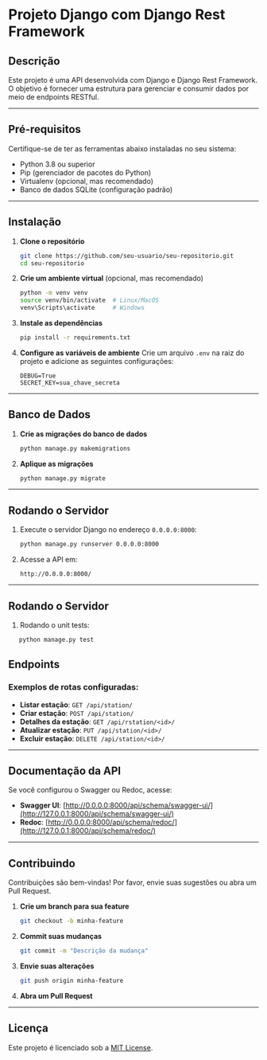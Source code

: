 
# **Projeto Django com Django Rest Framework**

## **Descrição**
Este projeto é uma API desenvolvida com Django e Django Rest Framework. O objetivo é fornecer uma estrutura para gerenciar e consumir dados por meio de endpoints RESTful.

---

## **Pré-requisitos**
Certifique-se de ter as ferramentas abaixo instaladas no seu sistema:

- Python 3.8 ou superior
- Pip (gerenciador de pacotes do Python)
- Virtualenv (opcional, mas recomendado)
- Banco de dados SQLite (configuração padrão)

---

## **Instalação**

1. **Clone o repositório**

   ```bash
   git clone https://github.com/seu-usuario/seu-repositorio.git
   cd seu-repositorio
   ```

2. **Crie um ambiente virtual**
   (opcional, mas recomendado)

   ```bash
   python -m venv venv
   source venv/bin/activate  # Linux/MacOS
   venv\Scripts\activate     # Windows
   ```

3. **Instale as dependências**

   ```bash
   pip install -r requirements.txt
   ```

4. **Configure as variáveis de ambiente**
   Crie um arquivo `.env` na raiz do projeto e adicione as seguintes configurações:

   ```
   DEBUG=True
   SECRET_KEY=sua_chave_secreta
   ```

---

## **Banco de Dados**

1. **Crie as migrações do banco de dados**

   ```bash
   python manage.py makemigrations
   ```

2. **Aplique as migrações**

   ```bash
   python manage.py migrate
   ```

---

## **Rodando o Servidor**

1. Execute o servidor Django no endereço `0.0.0.0:8000`:

   ```bash
   python manage.py runserver 0.0.0.0:8000
   ```

2. Acesse a API em:
   ```
   http://0.0.0.0:8000/
   ```

---

## **Rodando o Servidor**
1. Rodando o unit tests:
```bash
   python manage.py test
   ```

## **Endpoints**
### Exemplos de rotas configuradas:
- **Listar estação**: `GET /api/station/`
- **Criar estação**: `POST /api/station/`
- **Detalhes da estação**: `GET /api/rstation/<id>/`
- **Atualizar estação**: `PUT /api/station/<id>/`
- **Excluir estação**: `DELETE /api/station/<id>/`

---

## **Documentação da API**
Se você configurou o Swagger ou Redoc, acesse:

- **Swagger UI**: [http://0.0.0.0:8000/api/schema/swagger-ui/](http://127.0.0.1:8000/api/schema/swagger-ui/)
- **Redoc**: [http://0.0.0.0:8000/api/schema/redoc/](http://127.0.0.1:8000/api/schema/redoc/)

---

## **Contribuindo**
Contribuições são bem-vindas! Por favor, envie suas sugestões ou abra um Pull Request.

1. **Crie um branch para sua feature**
   ```bash
   git checkout -b minha-feature
   ```

2. **Commit suas mudanças**
   ```bash
   git commit -m "Descrição da mudança"
   ```

3. **Envie suas alterações**
   ```bash
   git push origin minha-feature
   ```

4. **Abra um Pull Request**

---

## **Licença**
Este projeto é licenciado sob a [MIT License](LICENSE).
